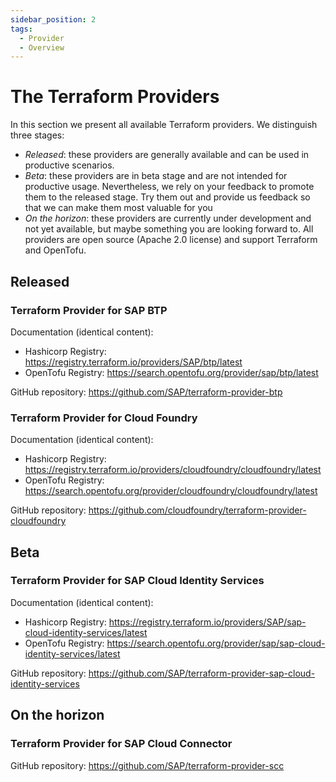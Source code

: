 ```yaml
---
sidebar_position: 2
tags:
  - Provider
  - Overview
---
```


# The Terraform Providers

In this section we present all available Terraform providers.
We distinguish three stages:
-	*Released*: these providers are generally available and can be used in productive scenarios.
-	*Beta*: these providers are in beta stage and are not intended for productive usage. Nevertheless, we rely on your feedback to promote them to the released stage. Try them out and provide us feedback so that we can make them most valuable for you
-	*On the horizon*: these providers are currently under development and not yet available, but maybe something you are looking forward to.
All providers are open source (Apache 2.0 license) and support Terraform and OpenTofu.

## Released

### Terraform Provider for SAP BTP

Documentation (identical content):

-	Hashicorp Registry: https://registry.terraform.io/providers/SAP/btp/latest
-	OpenTofu Registry: https://search.opentofu.org/provider/sap/btp/latest

GitHub repository: https://github.com/SAP/terraform-provider-btp

### Terraform Provider for Cloud Foundry

Documentation (identical content):

-	Hashicorp Registry: https://registry.terraform.io/providers/cloudfoundry/cloudfoundry/latest
-	OpenTofu Registry: https://search.opentofu.org/provider/cloudfoundry/cloudfoundry/latest

GitHub repository: https://github.com/cloudfoundry/terraform-provider-cloudfoundry

## Beta

### Terraform Provider for SAP Cloud Identity Services

Documentation (identical content):
- 	Hashicorp Registry: https://registry.terraform.io/providers/SAP/sap-cloud-identity-services/latest
- 	OpenTofu Registry: https://search.opentofu.org/provider/sap/sap-cloud-identity-services/latest

GitHub repository: https://github.com/SAP/terraform-provider-sap-cloud-identity-services

## On the horizon

### Terraform Provider for SAP Cloud Connector

GitHub repository: https://github.com/SAP/terraform-provider-scc
